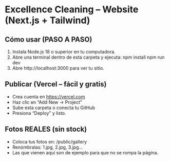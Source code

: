 # Excellence Cleaning – Website (Next.js + Tailwind)

## Cómo usar (PASO A PASO)
1) Instala Node.js 18 o superior en tu computadora.
2) Abre una terminal dentro de esta carpeta y ejecuta:
   npm install
   npm run dev
3) Abre http://localhost:3000 para ver tu sitio.

## Publicar (Vercel – fácil y gratis)
- Crea cuenta en https://vercel.com
- Haz clic en “Add New → Project”
- Sube esta carpeta o conecta tu GitHub
- Presiona “Deploy” y listo.

## Fotos REALES (sin stock)
- Coloca tus fotos en: /public/gallery
- Renómbralas: 1.jpg, 2.jpg, 3.jpg…
- Las que vienen aquí son de ejemplo para que no se rompa la página.
